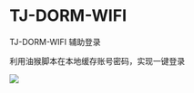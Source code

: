 # TJ-DORM-WIFI

TJ-DORM-WIFI 辅助登录

利用油猴脚本在本地缓存账号密码，实现一键登录

![](https://cdn.jsdelivr.net/gh/sitdownkevin/ImageHosting@main/images/202412012121341.png)